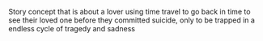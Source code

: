 Story concept that is about a lover using time travel to go back in time to see their loved one before they committed suicide, only to be trapped in a endless cycle of tragedy and sadness